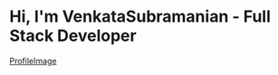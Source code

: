 # Hi, I'm VenkataSubramanian - Full Stack Developer

[ProfileImage]




[ProfileImage]: https://qph.fs.quoracdn.net/main-thumb-780453497-200-rpvdyiwpxapbwlindmddjgmxnkhmalre.jpeg
